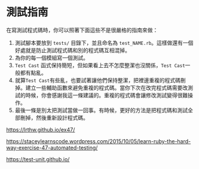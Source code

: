 # 測試指南
在寫測試程式碼時，你可以照著下面這些不是很嚴格的指南來做：

1. 測試腳本要放到 `tests/` 目錄下，並且命名為 `test_NAME.rb`。這樣做還有一個好處就是防止測試程式碼和別的程式碼互相混掉。
2. 為你的每一個模組寫一個測試。
3. `Test Cast` 函式保持簡短，但如果看上去不怎麼整潔也沒關係，`Test Cast`一般都有點亂。
4. 就算`Test Cast`有些亂，也要試著讓他們保持整潔，把裡邊重複的程式碼刪掉。建立一些輔助函數來避免重複的程式碼。當你下次在改完程式碼需要改測試的時候，你會感謝我這一條建議的。重複的程式碼會讓修改測試變得很難操作。
5. 最後一條是別太把測試當做一回事。有時候，更好的方法是把程式碼和測試全部刪掉，然後重新設計程式碼。


https://lrthw.github.io/ex47/

https://staceylearnscode.wordpress.com/2015/10/05/learn-ruby-the-hard-way-exercise-47-automated-testing/

https://test-unit.github.io/
